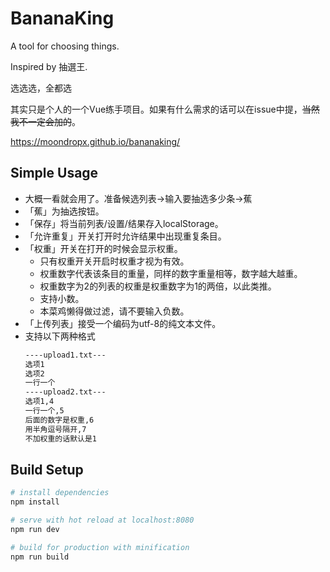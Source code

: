 # BananaKing

A tool for choosing things.

Inspired by 抽選王.

选选选，全都选

其实只是个人的一个Vue练手项目。如果有什么需求的话可以在issue中提，~~当然我不一定会加的~~。

https://moondropx.github.io/bananaking/

## Simple Usage

- 大概一看就会用了。准备候选列表->输入要抽选多少条->蕉
- 「蕉」为抽选按钮。
- 「保存」将当前列表/设置/结果存入localStorage。
- 「允许重复」开关打开时允许结果中出现重复条目。
- 「权重」开关在打开的时候会显示权重。
    - 只有权重开关开启时权重才视为有效。
    - 权重数字代表该条目的重量，同样的数字重量相等，数字越大越重。
    - 权重数字为2的列表的权重是权重数字为1的两倍，以此类推。
    - 支持小数。
    - 本菜鸡懒得做过滤，请不要输入负数。
- 「上传列表」接受一个编码为utf-8的纯文本文件。
- 支持以下两种格式
    ``` bash
    ----upload1.txt---
    选项1
    选项2
    一行一个
    ----upload2.txt---
    选项1,4
    一行一个,5
    后面的数字是权重,6
    用半角逗号隔开,7
    不加权重的话默认是1
    ```


## Build Setup

``` bash
# install dependencies
npm install

# serve with hot reload at localhost:8080
npm run dev

# build for production with minification
npm run build
```
